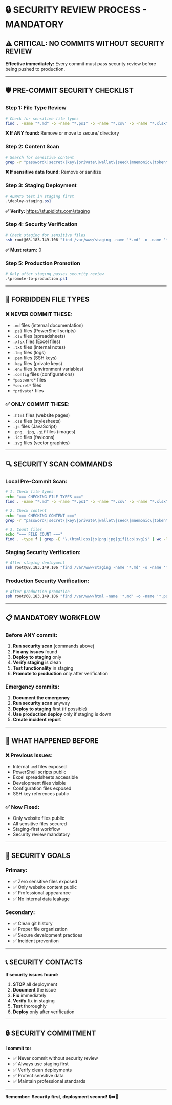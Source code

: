 # 🔒 SECURITY REVIEW PROCESS - MANDATORY

## ⚠️ **CRITICAL: NO COMMITS WITHOUT SECURITY REVIEW**

**Effective immediately:** Every commit must pass security review before being pushed to production.

---

## 🛡️ **PRE-COMMIT SECURITY CHECKLIST**

### **Step 1: File Type Review**
```bash
# Check for sensitive file types
find . -name "*.md" -o -name "*.ps1" -o -name "*.csv" -o -name "*.xlsx" -o -name "*.txt" -o -name "*.log" -o -name "*.pem" -o -name "*.key" -o -name "*.env" -o -name "*.config"
```
**❌ If ANY found:** Remove or move to secure/ directory

### **Step 2: Content Scan**
```bash
# Search for sensitive content
grep -r "password\|secret\|key\|private\|wallet\|seed\|mnemonic\|token\|api" . --exclude-dir=.git --exclude-dir=secure
```
**❌ If sensitive data found:** Remove or sanitize

### **Step 3: Staging Deployment**
```powershell
# ALWAYS test in staging first
.\deploy-staging.ps1
```
**✅ Verify:** https://stupidiots.com/staging

### **Step 4: Security Verification**
```bash
# Check staging for sensitive files
ssh root@68.183.149.106 "find /var/www/staging -name '*.md' -o -name '*.ps1' -o -name '*.csv' -o -name '*.xlsx' -o -name '*.txt' -o -name '*.log' -o -name '*.pem' -o -name '*.key' -o -name '*.env' -o -name '*.config' | wc -l"
```
**✅ Must return:** 0

### **Step 5: Production Promotion**
```powershell
# Only after staging passes security review
.\promote-to-production.ps1
```

---

## 🚨 **FORBIDDEN FILE TYPES**

### **❌ NEVER COMMIT THESE:**
- `.md` files (internal documentation)
- `.ps1` files (PowerShell scripts)
- `.csv` files (spreadsheets)
- `.xlsx` files (Excel files)
- `.txt` files (internal notes)
- `.log` files (logs)
- `.pem` files (SSH keys)
- `.key` files (private keys)
- `.env` files (environment variables)
- `.config` files (configurations)
- `*password*` files
- `*secret*` files
- `*private*` files

### **✅ ONLY COMMIT THESE:**
- `.html` files (website pages)
- `.css` files (stylesheets)
- `.js` files (JavaScript)
- `.png`, `.jpg`, `.gif` files (images)
- `.ico` files (favicons)
- `.svg` files (vector graphics)

---

## 🔍 **SECURITY SCAN COMMANDS**

### **Local Pre-Commit Scan:**
```bash
# 1. Check file types
echo "=== CHECKING FILE TYPES ==="
find . -name "*.md" -o -name "*.ps1" -o -name "*.csv" -o -name "*.xlsx" -o -name "*.txt" -o -name "*.log" -o -name "*.pem" -o -name "*.key" -o -name "*.env" -o -name "*.config" | grep -v ".git" | grep -v "secure"

# 2. Check content
echo "=== CHECKING CONTENT ==="
grep -r "password\|secret\|key\|private\|wallet\|seed\|mnemonic\|token\|api" . --exclude-dir=.git --exclude-dir=secure --exclude="*.html" --exclude="*.css" --exclude="*.js"

# 3. Count files
echo "=== FILE COUNT ==="
find . -type f | grep -E '\.(html|css|js|png|jpg|gif|ico|svg)$' | wc -l
```

### **Staging Security Verification:**
```bash
# After staging deployment
ssh root@68.183.149.106 "find /var/www/staging -name '*.md' -o -name '*.ps1' -o -name '*.csv' -o -name '*.xlsx' -o -name '*.txt' -o -name '*.log' -o -name '*.pem' -o -name '*.key' -o -name '*.env' -o -name '*.config' | wc -l"
```

### **Production Security Verification:**
```bash
# After production promotion
ssh root@68.183.149.106 "find /var/www/html -name '*.md' -o -name '*.ps1' -o -name '*.csv' -o -name '*.xlsx' -o -name '*.txt' -o -name '*.log' -o -name '*.pem' -o -name '*.key' -o -name '*.env' -o -name '*.config' | wc -l"
```

---

## 📋 **MANDATORY WORKFLOW**

### **Before ANY commit:**
1. **Run security scan** (commands above)
2. **Fix any issues** found
3. **Deploy to staging** only
4. **Verify staging** is clean
5. **Test functionality** in staging
6. **Promote to production** only after verification

### **Emergency commits:**
1. **Document the emergency**
2. **Run security scan** anyway
3. **Deploy to staging** first (if possible)
4. **Use production deploy** only if staging is down
5. **Create incident report**

---

## 🚫 **WHAT HAPPENED BEFORE**

### **❌ Previous Issues:**
- Internal `.md` files exposed
- PowerShell scripts public
- Excel spreadsheets accessible
- Development files visible
- Configuration files exposed
- SSH key references public

### **✅ Now Fixed:**
- Only website files public
- All sensitive files secured
- Staging-first workflow
- Security review mandatory

---

## 🎯 **SECURITY GOALS**

### **Primary:**
- ✅ Zero sensitive files exposed
- ✅ Only website content public
- ✅ Professional appearance
- ✅ No internal data leakage

### **Secondary:**
- ✅ Clean git history
- ✅ Proper file organization
- ✅ Secure development practices
- ✅ Incident prevention

---

## 📞 **SECURITY CONTACTS**

**If security issues found:**
1. **STOP** all deployment
2. **Document** the issue
3. **Fix** immediately
4. **Verify** fix in staging
5. **Test** thoroughly
6. **Deploy** only after verification

---

## 🔒 **SECURITY COMMITMENT**

**I commit to:**
- ✅ Never commit without security review
- ✅ Always use staging first
- ✅ Verify clean deployments
- ✅ Protect sensitive data
- ✅ Maintain professional standards

---

**Remember: Security first, deployment second! 🔒➡️🚀**

